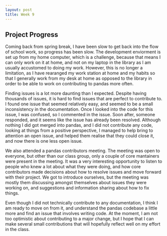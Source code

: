 ```yaml
---
layout: post
title: Week 9 
---
```


## Project Progress
Coming back from spring break, I have been slow to get back into the flow of school work, so progress has been slow. The development enviorment is set up from my home computer, which is a challenge, because that means I can only work on it at home, and not on my laptop in the library as I am usually accustomed to doing my work. However, this is no longer a limitation, as I have rearanged my work station at home and my habits so that I generally work from my desk at home as opposed to the library in order to be able to work on contributing to pandas more often.

<!-- more -->
Finding issues is a lot more daunting than I expected. Despite having thousands of issues, it is hard to find issues that are perfect to contribute to. I found one issue that seemed relatively easy, and seemed to be a small inconsistency in the documentation. Once I looked into the code for this issue, I was confused, so I commented in the issue. Soon after, someone responded, and it seems like the issue has already been resolved. Although nothing I did got merged into pandas, and I did not contribute any code, looking at things from a positive perspective, I managed to help bring to attention an open issue, and helped them realise that they could close it, and now there is one less open issue.

We also attended a pandas contributors meeting. The meeting was open to everyone, but other than our class group, only a couple of core mantainers were present in the meeting. It was a very interesting opportunity to listen to people who knew a lot about what they were doing, and how core contributors made decisions about how to resolve issues and move forward with their project. We got to introduce ourselves, but the meeting was mostly them discussing amongst themselves about issues they were working on, and suggestions and information sharing about how to fix things. 

Even though I did not technically contribute to any documentation, I think I am ready to move on from it, and understand the pandas codebase a little more and find an issue that involves writing code. At the moment, I am not too optimistic about contributing to a major change, but I hope that I can make several small contributions that will hopefully reflect well on my effort in the class.